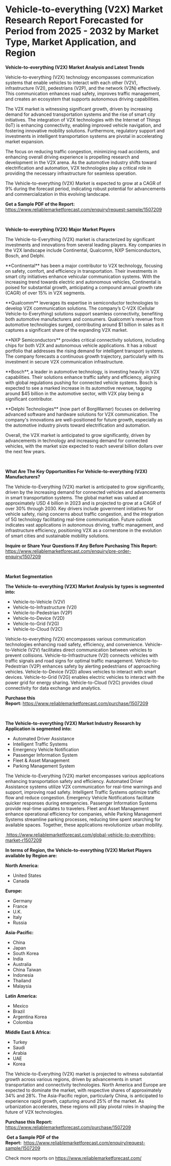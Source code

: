 <p><h1>Vehicle-to-everything (V2X) Market Research Report Forecasted for Period from 2025 -  2032 by Market Type, Market Application, and Region</h1></p><p><strong>Vehicle-to-everything (V2X) Market Analysis and Latest Trends</strong></p>
<p><p>Vehicle-to-everything (V2X) technology encompasses communication systems that enable vehicles to interact with each other (V2V), infrastructure (V2I), pedestrians (V2P), and the network (V2N) effectively. This communication enhances road safety, improves traffic management, and creates an ecosystem that supports autonomous driving capabilities.</p><p>The V2X market is witnessing significant growth, driven by increasing demand for advanced transportation systems and the rise of smart city initiatives. The integration of V2X technologies with the Internet of Things (IoT) is enhancing connectivity, enabling improved vehicle navigation, and fostering innovative mobility solutions. Furthermore, regulatory support and investments in intelligent transportation systems are pivotal in accelerating market expansion.</p><p>The focus on reducing traffic congestion, minimizing road accidents, and enhancing overall driving experience is propelling research and development in the V2X arena. As the automotive industry shifts toward electrification and automation, V2X technologies play a critical role in providing the necessary infrastructure for seamless operation.</p><p>The Vehicle-to-everything (V2X) Market is expected to grow at a CAGR of 9% during the forecast period, indicating robust potential for advancements and commercialization in this evolving landscape.</p></p>
<p><strong>Get a Sample PDF of the Report:&nbsp;</strong> <a href="https://www.reliablemarketforecast.com/enquiry/request-sample/1507209?utm_campaign=3357&utm_medium=2&utm_source=Github&utm_content=ia&utm_term=30032025&utm_id=vehicle-to-everything-v2x">https://www.reliablemarketforecast.com/enquiry/request-sample/1507209</a></p>
<p>&nbsp;</p>
<p><strong>Vehicle-to-everything (V2X) Major Market Players</strong></p>
<p><p>The Vehicle-to-Everything (V2X) market is characterized by significant investments and innovations from several leading players. Key companies in the V2X landscape include Continental, Qualcomm, NXP Semiconductors, Bosch, and Delphi.</p><p>**Continental** has been a major contributor to V2X technology, focusing on safety, comfort, and efficiency in transportation. Their investments in smart city initiatives enhance vehicular communication systems. With the increasing trend towards electric and autonomous vehicles, Continental is poised for substantial growth, anticipating a compound annual growth rate (CAGR) of over 15% in V2X segments.</p><p>**Qualcomm** leverages its expertise in semiconductor technologies to develop V2X communication solutions. The company’s C-V2X (Cellular Vehicle-to-Everything) solutions support seamless connectivity, benefiting both automotive manufacturers and consumers. Qualcomm's revenue from automotive technologies surged, contributing around $1 billion in sales as it captures a significant share of the expanding V2X market.</p><p>**NXP Semiconductors** provides critical connectivity solutions, including chips for both V2X and autonomous vehicle applications. It has a robust portfolio that addresses the rising demand for intelligent transport systems. The company forecasts a continuous growth trajectory, particularly with its investment in secure V2X communication infrastructure.</p><p>**Bosch**, a leader in automotive technology, is investing heavily in V2X capabilities. Their solutions enhance traffic safety and efficiency, aligning with global regulations pushing for connected vehicle systems. Bosch is expected to see a marked increase in its automotive revenue, tagging around $45 billion in the automotive sector, with V2X play being a significant contributor.</p><p>**Delphi Technologies** (now part of BorgWarner) focuses on delivering advanced software and hardware solutions for V2X communication. The company's innovations are well-positioned for future growth, especially as the automotive industry pivots toward electrification and automation.</p><p>Overall, the V2X market is anticipated to grow significantly, driven by advancements in technology and increasing demand for connected vehicles, with the market size expected to reach several billion dollars over the next few years.</p></p>
<p>&nbsp;</p>
<p><strong>What Are The Key Opportunities For Vehicle-to-everything (V2X) Manufacturers?</strong></p>
<p><p>The Vehicle-to-Everything (V2X) market is anticipated to grow significantly, driven by the increasing demand for connected vehicles and advancements in smart transportation systems. The global market was valued at approximately USD 4 billion in 2023 and is projected to grow at a CAGR of over 30% through 2030. Key drivers include government initiatives for vehicle safety, rising concerns about traffic congestion, and the integration of 5G technology facilitating real-time communication. Future outlook indicates vast applications in autonomous driving, traffic management, and infrastructure efficiency, positioning V2X as a cornerstone in the evolution of smart cities and sustainable mobility solutions.</p></p>
<p><strong>Inquire or Share Your Questions If Any Before Purchasing This Report:</strong> <a href="https://www.reliablemarketforecast.com/enquiry/pre-order-enquiry/1507209?utm_campaign=3357&utm_medium=2&utm_source=Github&utm_content=ia&utm_term=30032025&utm_id=vehicle-to-everything-v2x">https://www.reliablemarketforecast.com/enquiry/pre-order-enquiry/1507209</a></p>
<p>&nbsp;</p>
<p><strong>Market Segmentation</strong></p>
<p><strong>The Vehicle-to-everything (V2X) Market Analysis by types is segmented into:</strong></p>
<p><ul><li>Vehicle-to-Vehicle (V2V)</li><li>Vehicle-to-Infrastructure (V2I)</li><li>Vehicle-to-Pedestrian (V2P)</li><li>Vehicle-to-Device (V2D)</li><li>Vehicle-to-Grid (V2G)</li><li>Vehicle-to-Cloud (V2C)</li></ul></p>
<p><p>Vehicle-to-everything (V2X) encompasses various communication technologies enhancing road safety, efficiency, and convenience. Vehicle-to-Vehicle (V2V) facilitates direct communication between vehicles to prevent collisions. Vehicle-to-Infrastructure (V2I) connects vehicles with traffic signals and road signs for optimal traffic management. Vehicle-to-Pedestrian (V2P) enhances safety by alerting pedestrians of approaching vehicles. Vehicle-to-Device (V2D) allows vehicles to interact with smart devices. Vehicle-to-Grid (V2G) enables electric vehicles to interact with the power grid for energy sharing. Vehicle-to-Cloud (V2C) provides cloud connectivity for data exchange and analytics.</p></p>
<p><strong>Purchase this Report:&nbsp;</strong><a href="https://www.reliablemarketforecast.com/purchase/1507209?utm_campaign=3357&utm_medium=2&utm_source=Github&utm_content=ia&utm_term=30032025&utm_id=vehicle-to-everything-v2x">https://www.reliablemarketforecast.com/purchase/1507209</a></p>
<p>&nbsp;</p>
<p><strong>The Vehicle-to-everything (V2X) Market Industry Research by Application is segmented into:</strong></p>
<p><ul><li>Automated Driver Assistance</li><li>Intelligent Traffic Systems</li><li>Emergency Vehicle Notification</li><li>Passenger Information System</li><li>Fleet & Asset Management</li><li>Parking Management System</li></ul></p>
<p><p>The Vehicle-to-Everything (V2X) market encompasses various applications enhancing transportation safety and efficiency. Automated Driver Assistance systems utilize V2X communication for real-time warnings and support, improving road safety. Intelligent Traffic Systems optimize traffic flow and reduce congestion. Emergency Vehicle Notifications facilitate quicker responses during emergencies. Passenger Information Systems provide real-time updates to travelers. Fleet and Asset Management enhance operational efficiency for companies, while Parking Management Systems streamline parking processes, reducing time spent searching for available spaces. Together, these applications revolutionize urban mobility.</p></p>
<p><a href="https://www.reliablemarketforecast.com/global-vehicle-to-everything-market-r1507209?utm_campaign=3357&utm_medium=2&utm_source=Github&utm_content=ia&utm_term=30032025&utm_id=vehicle-to-everything-v2x">&nbsp;https://www.reliablemarketforecast.com/global-vehicle-to-everything-market-r1507209</a></p>
<p><strong>In terms of Region, the Vehicle-to-everything (V2X) Market Players available by Region are:</strong></p>
<p>
    <p> <strong> North America: </strong>
        <ul>
            <li>United States</li>
            <li>Canada</li>
        </ul>
        </p> 
    <p> <strong> Europe: </strong>
        <ul>
            <li>Germany</li>
            <li>France</li>
            <li>U.K.</li>
            <li>Italy</li>
            <li>Russia</li>
        </ul>
        </p> 
    <p> <strong> Asia-Pacific: </strong>
        <ul>
            <li>China</li>
            <li>Japan</li>
            <li>South Korea</li>
            <li>India</li>
            <li>Australia</li>
            <li>China Taiwan</li>
            <li>Indonesia</li>
            <li>Thailand</li>
            <li>Malaysia</li>
        </ul>
        </p> 
    <p> <strong> Latin America: </strong>
        <ul>
            <li>Mexico</li>
            <li>Brazil</li>
            <li>Argentina Korea</li>
            <li>Colombia</li>
        </ul>
        </p> 
    <p> <strong> Middle East & Africa: </strong>
        <ul>
            <li>Turkey</li>
            <li>Saudi</li>
            <li>Arabia</li>
            <li>UAE</li>
            <li>Korea</li>
        </ul>
    </p>
    </p>
<p><p>The Vehicle-to-Everything (V2X) market is projected to witness substantial growth across various regions, driven by advancements in smart transportation and connectivity technologies. North America and Europe are expected to dominate the market, with respective shares of approximately 34% and 28%. The Asia-Pacific region, particularly China, is anticipated to experience rapid growth, capturing around 25% of the market. As urbanization accelerates, these regions will play pivotal roles in shaping the future of V2X technologies.</p></p>
<p><strong>Purchase this Report: </strong><a href="https://www.reliablemarketforecast.com/purchase/1507209?utm_campaign=3357&utm_medium=2&utm_source=Github&utm_content=ia&utm_term=30032025&utm_id=vehicle-to-everything-v2x">https://www.reliablemarketforecast.com/purchase/1507209</a></p>
<p>&nbsp;<strong>Get a Sample PDF of the Report:&nbsp;&nbsp;</strong><a href="https://www.reliablemarketforecast.com/enquiry/request-sample/1507209?utm_campaign=3357&utm_medium=2&utm_source=Github&utm_content=ia&utm_term=30032025&utm_id=vehicle-to-everything-v2x">https://www.reliablemarketforecast.com/enquiry/request-sample/1507209</a></p>
<p><strong></strong></p>
<p>Check more reports on <a href="https://www.reliablemarketforecast.com/?utm_campaign=3357&utm_medium=2&utm_source=Github&utm_content=ia&utm_term=30032025&utm_id=vehicle-to-everything-v2x">https://www.reliablemarketforecast.com/</a></p>